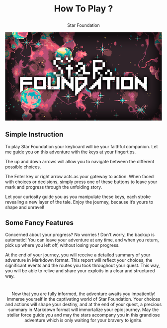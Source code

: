 # <p align="center">How To Play ?</p>

<p align="center">Star Foundation</p>

![Image](./images/star_foundation_logo.png)

## Simple Instruction

To play Star Foundation your keyboard will be your faithful companion. Let me guide you on this adventure with the keys at your fingertips.

The up and down arrows will allow you to navigate between the different possible choices.

The Enter key or right arrow acts as your gateway to action. When faced with choices or decisions, simply press one of these buttons to leave your mark and progress through the unfolding story.

Let your curiosity guide you as you manipulate these keys, each stroke revealing a new layer of the tale. Enjoy the journey, because it’s yours to shape and unravel!

## Some Fancy Features

Concerned about your progress? No worries ! Don't worry, the backup is automatic! You can leave your adventure at any time, and when you return, pick up where you left off, without losing your progress.

At the end of your journey, you will receive a detailed summary of your adventure in Markdown format. This report will reflect your choices, the significant events and the routes you took throughout your quest. This way, you will be able to relive and share your exploits in a clear and structured way.

#

<center>

Now that you are fully informed, the adventure awaits you impatiently! Immerse yourself in the captivating world of Star Foundation. Your choices and actions will shape your destiny, and at the end of your quest, a precious summary in Markdown format will immortalize your epic journey. May the stellar force guide you and may the stars accompany you in this grandiose adventure which is only waiting for your bravery to ignite.

</center>

